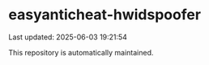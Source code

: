 # easyanticheat-hwidspoofer

Last updated: 2025-06-03 19:21:54

This repository is automatically maintained.
